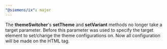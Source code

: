 ```yaml
---
"@siemens/ix": major
---
```


The **themeSwitcher**'s **setTheme** and **setVariant** methods no longer take a target parameter. Before this parameter was used to specify the target element to set/change the theme configurations on.
Now all configuration will be made on the HTML tag.
